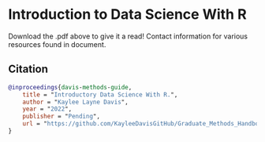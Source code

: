 # Introduction to Data Science With R
Download the .pdf above to give it a read! Contact information for various resources found in document.


## Citation

```Bibtex
@inproceedings{davis-methods-guide,
    title = "Introductory Data Science With R.",
    author = "Kaylee Layne Davis",
    year = "2022",
    publisher = "Pending",
    url = "https://github.com/KayleeDavisGitHub/Graduate_Methods_Handbook"
}
```
